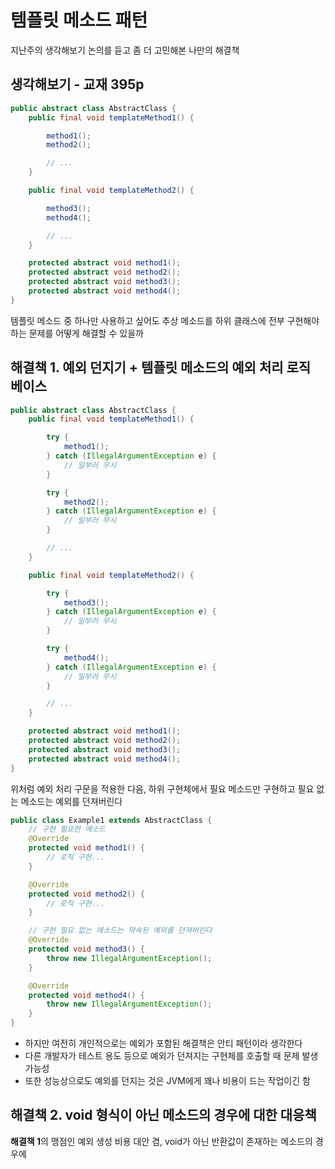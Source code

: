 # 템플릿 메소드 패턴

지난주의 생각해보기 논의를 듣고 좀 더 고민해본 나만의 해결책

## 생각해보기 - 교재 395p
```java
public abstract class AbstractClass {
    public final void templateMethod1() {

        method1();
        method2();

        // ...
    }

    public final void templateMethod2() {

        method3();
        method4();

        // ...
    }

    protected abstract void method1();
    protected abstract void method2();
    protected abstract void method3();
    protected abstract void method4();
}
```

템플릿 메소드 중 하나만 사용하고 싶어도 추상 메소드를 하위 클래스에 전부 구현해야 하는 문제를 어떻게 해결할 수 있을까

## 해결책 1. 예외 던지기 + 템플릿 메소드의 예외 처리 로직 베이스

```java
public abstract class AbstractClass {
    public final void templateMethod1() {

        try {
            method1();
        } catch (IllegalArgumentException e) {
            // 일부러 무시
        }

        try {
            method2();
        } catch (IllegalArgumentException e) {
            // 일부러 무시
        }

        // ...
    }

    public final void templateMethod2() {

        try {
            method3();
        } catch (IllegalArgumentException e) {
            // 일부러 무시
        }

        try {
            method4();
        } catch (IllegalArgumentException e) {
            // 일부러 무시
        }

        // ...
    }

    protected abstract void method1();
    protected abstract void method2();
    protected abstract void method3();
    protected abstract void method4();
}
```

위처럼 예외 처리 구문을 적용한 다음, 하위 구현체에서 필요 메소드만 구현하고 필요 없는 메소드는 예외를 던져버린다

```java
public class Example1 extends AbstractClass {
    // 구현 필요한 메소드
    @Override
    protected void method1() {
        // 로직 구현...
    }

    @Override
    protected void method2() {
        // 로직 구현...
    }

    // 구현 필요 없는 메소드는 약속된 예외를 던져버린다
    @Override
    protected void method3() {
        throw new IllegalArgumentException();
    }

    @Override
    protected void method4() {
        throw new IllegalArgumentException();
    }
}
```

- 하지만 여전히 개인적으로는 예외가 포함된 해결책은 안티 패턴이라 생각한다
- 다른 개발자가 테스트 용도 등으로 예외가 던져지는 구현체를 호출할 때 문제 발생 가능성
- 또한 성능상으로도 예외를 던지는 것은 JVM에게 꽤나 비용이 드는 작업이긴 함

## 해결책 2. void 형식이 아닌 메소드의 경우에 대한 대응책

**해결책 1**의 맹점인 예외 생성 비용 대안 겸, void가 아닌 반환값이 존재하는 메소드의 경우에 
